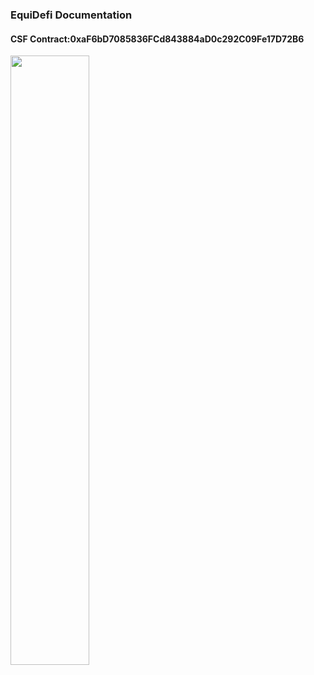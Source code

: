 ### EquiDefi Documentation 

#### CSF Contract:0xaF6bD7085836FCd843884aD0c292C09Fe17D72B6

<img src="https://equaldefi.oss-cn-hongkong.aliyuncs.com/img/EqualDefi_logo_1.png" width="50%" height="auto" />
